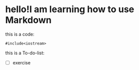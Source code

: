 # hello!I am learning how to use Markdown
this is a code:
```
#include<iostream>
```
this is a To-do-list:
- [ ] exercise
